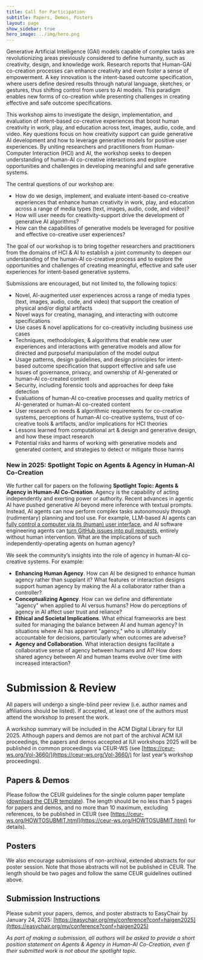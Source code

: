```yaml
---
title: Call for Participation
subtitle: Papers, Demos, Posters
layout: page
show_sidebar: true
hero_image: ../img/hero.png
---
```


Generative Artificial Intelligence (GAI) models capable of complex tasks are revolutionizing areas previously considered to define humanity, such as creativity, design, and knowledge work. Research reports that Human-GAI co-creation processes can enhance creativity and even foster a sense of empowerment. A key innovation is the intent-based outcome specification, where users define desired results through natural language, sketches, or gestures, thus shifting control from users to AI models. This paradigm enables new forms of co-creation while presenting challenges in creating effective and safe outcome specifications.

This workshop aims to investigate the design, implementation, and evaluation of intent-based co-creative experiences that boost human creativity in work, play, and education across text, images, audio, code, and video. Key questions focus on how creativity support can guide generative AI development and how to leverage generative models for positive user experiences. By uniting researchers and practitioners from Human-Computer Interaction (HCI) and AI, the workshop seeks to deepen understanding of human-AI co-creative interactions and explore opportunities and challenges in developing meaningful and safe generative systems. 

The central questions of our workshop are:

- How do we design, implement, and evaluate intent-based co-creative experiences that enhance human creativity in work, play, and education across a range of media types (text, images, audio, code, and video)? 
- How will user needs for creativity-support drive the development of generative AI algorithms? 
- How can the capabilities of generative models be leveraged for positive and effective co-creative user experiences?

The goal of our workshop is to bring together researchers and practitioners from the domains of HCI & AI to establish a joint community to deepen our understanding of the human-AI co-creative process and to explore the opportunities and challenges of creating meaningful, effective and safe user experiences for intent-based generative systems. 

Submissions are encouraged, but not limited to, the following topics:

- Novel, AI-augmented user experiences across a range of media types (text, images, audio, code, and video) that support the creation of physical and/or digital artifacts
- Novel ways for creating, managing, and interacting with outcome specifications
- Use cases & novel applications for co-creativity including business use cases
- Techniques, methodologies, & algorithms that enable new user experiences and interactions with generative models and allow for directed and purposeful manipulation of the model output
- Usage patterns, design guidelines, and design principles for intent-based outcome specification that support effective and safe use
- Issues of governance, privacy, and ownership of AI-generated or human-AI co-created content
- Security, including forensic tools and approaches for deep fake detection
- Evaluations of human-AI co-creative processes and quality metrics of AI-generated or human-AI co-created content
- User research on needs & algorithmic requirements for co-creative systems, perceptions of human-AI co-creative systems, trust of co-creative tools & artifacts, and/or implications for HCI theories
- Lessons learned from computational art & design and generative design, and how these impact research
- Potential risks and harms of working with generative models and generated content, and strategies to detect or mitigate those harms

### New in 2025: Spotlight Topic on Agents & Agency in Human-AI Co-Creation

We further call for papers on the following **Spotlight Topic: Agents & Agency in Human-AI Co-Creation**. Agency is the capability of acting independently and exerting power or authority. Recent advances in agentic AI have pushed generative AI beyond mere inference with textual prompts. Instead, AI agents can now perform complex tasks autonomously through (rudimentary) planning and tool use. For example, LLM-based AI agents can [fully control a computer via its (human) user interface](https://www.forbes.com/sites/torconstantino/2024/10/23/claude-ai-can-now-control-your-computer-screen-keyboard-and-cursor/), and AI software engineering agents can [turn GitHub issues into pull requests](https://www.swebench.com), entirely without human intervention. What are the implications of such independently-operating agents on human agency?

We seek the community’s insights into the role of agency in human-AI co-creative systems. For example:

- **Enhancing Human Agency**. How can AI be designed to enhance human agency rather than supplant it? What features or interaction designs support human agency by making the AI a collaborator rather than a controller?
- **Conceptualizing Agency**. How can we define and differentiate "agency" when applied to AI versus humans? How do perceptions of agency in AI affect user trust and reliance?
- **Ethical and Societal Implications**. What ethical frameworks are best suited for managing the balance between AI and human agency? In situations where AI has apparent "agency," who is ultimately accountable for decisions, particularly when outcomes are adverse?
- **Agency and Collaboration**. What interaction designs facilitate a collaborative sense of agency between humans and AI? How does shared agency between AI and human teams evolve over time with increased interaction?

# Submission & Review

All papers will undergo a single-blind peer review (i.e. author names and affiliations should be listed). If accepted, at least one of the authors must attend the workshop to present the work.

A workshop summary will be included in the ACM Digital Library for IUI 2025. Although papers and demos are not part of the archival ACM IUI proceedings, the papers and demos accepted at IUI workshops 2025 will be published in common proceedings via CEUR-WS (see [https://ceur-ws.org/Vol-3660/](https://ceur-ws.org/Vol-3660/) for last year’s workshop proceedings). 

## Papers & Demos

Please follow the CEUR guidelines for the single column paper template ([download the CEUR template](https://drive.google.com/file/d/1F9Nllrmhu6gUuYDdl-svxqwd5AW5NmZY/view)). The length should be no less than 5 pages for papers and demos, and no more than 10 maximum, excluding references, to be published in CEUR (see [https://ceur-ws.org/HOWTOSUBMIT.html](https://ceur-ws.org/HOWTOSUBMIT.html) for details).

## Posters

We also encourage submissions of non-archival, extended abstracts for our poster session. Note that those abstracts will not be published in CEUR. The length should be two pages and follow the same CEUR guidelines outlined above.

## Submission Instructions

Please submit your papers, demos, and poster abstracts to EasyChair by January 24, 2025:
[https://easychair.org/my/conference?conf=haigen2025](https://easychair.org/my/conference?conf=haigen2025)

*As part of making a submission, all authors will be asked to provide a short position statement on Agents & Agency in Human-AI Co-Creation, even if their submitted work is not about the spotlight topic.*
